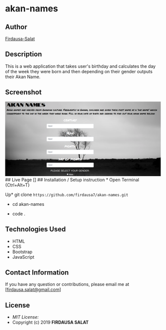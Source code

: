 # akan-names
## Author

[Firdausa-Salat](https://github.com/firdausa7)

## Description
This is a web application that takes user's birthday and calculates the day of the week they were born and then depending on their gender outputs their Akan Name. 
## Screenshot
<img src="Screenshot from 2019-07-14 13-23-59.png">
## Live Page 
[]
## Installation / Setup instruction
* Open Terminal {Ctrl+Alt+T}

Up* git clone ```https://github.com/firdausa7/akan-names.git```

* cd akan-names

* code . 

## Technologies Used

* HTML 
* CSS
* Bootstrap
* JavaScript

## Contact Information 

If you have any question or contributions, please email me at [firdausa.salat@gmail.com]

## License
* *MIT License:*
* Copyright (c) 2019 **FIRDAUSA SALAT**


